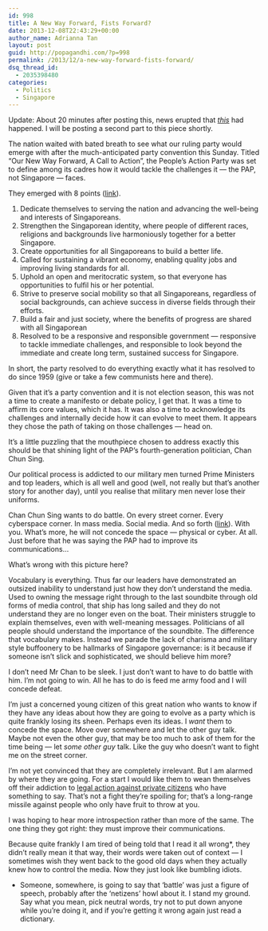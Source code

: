 ```yaml
---
id: 998
title: A New Way Forward, Fists Forward?
date: 2013-12-08T22:43:29+00:00
author_name: Adrianna Tan
layout: post
guid: http://popagandhi.com/?p=998
permalink: /2013/12/a-new-way-forward-fists-forward/
dsq_thread_id:
  - 2035398480
categories:
  - Politics
  - Singapore
---
```

Update: About 20 minutes after posting this, news erupted that _[this](http://www.straitstimes.com/breaking-news/singapore/story/three-busloads-police-officers-riot-gear-respond-rioting-mob-little-in)_ had happened. I will be posting a second part to this piece shortly.

The nation waited with bated breath to see what our ruling party would emerge with after the much-anticipated party convention this Sunday. Titled &#8220;Our New Way Forward, A Call to Action&#8221;, the People&#8217;s Action Party was set to define among its cadres how it would tackle the challenges it — the PAP, not Singapore — faces.

They emerged with 8 points ([link](http://www.channelnewsasia.com/news/singapore/pap-adopts-8-point/914398.html)).

  1. Dedicate themselves to serving the nation and advancing the well-being and interests of Singaporeans.
  2. Strengthen the Singaporean identity, where people of different races, religions and backgrounds live harmoniously together for a better Singapore.
  3. Create opportunities for all Singaporeans to build a better life.
  4. Called for sustaining a vibrant economy, enabling quality jobs and improving living standards for all.
  5. Uphold an open and meritocratic system, so that everyone has opportunities to fulfil his or her potential.
  6. Strive to preserve social mobility so that all Singaporeans, regardless of social backgrounds, can achieve success in diverse fields through their efforts.
  7. Build a fair and just society, where the benefits of progress are shared with all Singaporean
  8. Resolved to be a responsive and responsible government &#8212; responsive to tackle immediate challenges, and responsible to look beyond the immediate and create long term, sustained success for Singapore.

In short, the party resolved to do everything exactly what it has resolved to do since 1959 (give or take a few communists here and there).

Given that it&#8217;s a party convention and it is not election season, this was not a time to create a manifesto or debate policy, I get that. It was a time to affirm its core values, which it has. It was also a time to acknowledge its challenges and internally decide how it can evolve to meet them. It appears they chose the path of taking on those challenges — head on.

It&#8217;s a little puzzling that the mouthpiece chosen to address exactly this should be that shining light of the PAP&#8217;s fourth-generation politician, Chan Chun Sing.

Our political process is addicted to our military men turned Prime Ministers and top leaders, which is all well and good (well, not really but that&#8217;s another story for another day), until you realise that military men never lose their uniforms.

Chan Chun Sing wants to do battle. On every street corner. Every cyberspace corner. In mass media. Social media. And so forth ([link](http://www.channelnewsasia.com/news/singapore/pap-will-make-sure-s/914432.html)). With you. What&#8217;s more, he will not concede the space — physical or cyber. At all. Just before that he was saying the PAP had to improve its communications&#8230;

What&#8217;s wrong with this picture here?

Vocabulary is everything. Thus far our leaders have demonstrated an outsized inability to understand just how they don&#8217;t understand the media. Used to owning the message right through to the last soundbite through old forms of media control, that ship has long sailed and they do not understand they are no longer even on the boat. Their ministers struggle to explain themselves, even with well-meaning messages. Politicians of all people should understand the importance of the soundbite. The difference that vocabulary makes. Instead we parade the lack of charisma and military style buffoonery to be hallmarks of Singapore governance: is it because if someone isn&#8217;t slick and sophisticated, we should believe him more?

I don&#8217;t need Mr Chan to be sleek. I just don&#8217;t want to have to do battle with him. I&#8217;m not going to win. All he has to do is feed me army food and I will concede defeat.

I&#8217;m just a concerned young citizen of this great nation who wants to know if they have any ideas about how they are going to evolve as a party which is quite frankly losing its sheen. Perhaps even its ideas. I _want_ them to concede the space. Move over somewhere and let the other guy talk. Maybe not even the other guy, that may be too much to ask of them for the time being — let _some other guy_ talk. Like the guy who doesn&#8217;t want to fight me on the street corner.

I&#8217;m not yet convinced that they are completely irrelevant. But I am alarmed by where they are going. For a start I would like them to wean themselves off their addiction to [legal action against private citizens](http://yawningbread.wordpress.com/2013/11/27/agc-versus-me-the-2013-round/) who have something to say. That&#8217;s not a fight they&#8217;re spoiling for; that&#8217;s a long-range missile against people who only have fruit to throw at you.

I was hoping to hear more introspection rather than more of the same. The one thing they got right: they must improve their communications.

Because quite frankly I am tired of being told that I read it all wrong*, they didn&#8217;t really mean it that way, their words were taken out of context — I sometimes wish they went back to the good old days when they actually knew how to control the media. Now they just look like bumbling idiots.

* Someone, somewhere, is going to say that &#8216;battle&#8217; was just a figure of speech, probably after the &#8216;netizens&#8217; howl about it. I stand my ground. Say what you mean, pick neutral words, try not to put down anyone while you&#8217;re doing it, and if you&#8217;re getting it wrong again just read a dictionary.
